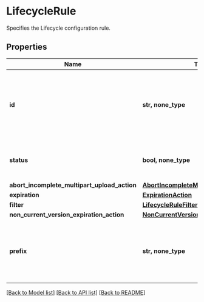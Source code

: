 # LifecycleRule

Specifies the Lifecycle configuration rule.

## Properties
Name | Type | Description | Notes
------------ | ------------- | ------------- | -------------
**id** | **str, none_type** | Specifies the Unique identifier for the rule. The value cannot be longer than 255 characters. | 
**status** | **bool, none_type** | Specifies if the rule is currently being applied. | 
**abort_incomplete_multipart_upload_action** | [**AbortIncompleteMultipartUploadAction**](AbortIncompleteMultipartUploadAction.md) |  | [optional] 
**expiration** | [**ExpirationAction**](ExpirationAction.md) |  | [optional] 
**filter** | [**LifecycleRuleFilter**](LifecycleRuleFilter.md) |  | [optional] 
**non_current_version_expiration_action** | [**NonCurrentVersionExpirationAction**](NonCurrentVersionExpirationAction.md) |  | [optional] 
**prefix** | **str, none_type** | Specifies the prefix used to identify objects that a lifecycle rule applies to. | [optional] 

[[Back to Model list]](../README.md#documentation-for-models) [[Back to API list]](../README.md#documentation-for-api-endpoints) [[Back to README]](../README.md)


